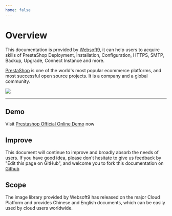 ```yaml
---
home: false
---
```


# Overview

This documentation is provided by [Websoft9](https://www.websoft9.com/), it can help users to acquire skills of PrestaShop Deployment, Installation, Configuration, HTTPS, SMTP, Backup, Upgrade, Connect Instance and more.

[PrestaShop](https://prestashop.com) is one of the world's most popular ecommerce platforms, and most successful open source projects. It is a company and a global community.

![](https://libs.websoft9.com/Websoft9/DocsPicture/zh/prestashop/pretashopui-websoft9.png)

---

## Demo

Visit [Prestashop Official Online Demo](http://demo.prestashop.com) now

## Improve

This document will continue to improve and broadly absorb the needs of users. If you have good idea, please don't hesitate to give us feedback by "Edit this page on GitHub", and welcome you to fork this documentation on [Github](https://github.com/Websoft9/ansible-prestashop)

## Scope

The image library provided by Websoft9 has released on the major Cloud Platform and provides Chinese and English documents, which can be easily used by cloud users worldwide.